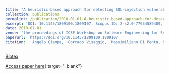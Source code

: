 ```yaml
---
title: "A heuristic-based approach for detecting SQL-injection vulnerabilities in web applications"
collection: publications
permalink: /publication/2010-01-01-A-heuristic-based-approach-for-detecting-SQL-injection-vulnerabilities-in-web-applications
excerpt: 'DOI: 10.1145/1809100.1809107, Scopus ID: 2-s2.0-77954589409, Cited by: 27'
date: 2010-01-01
venue: 'the proceedings of ICSE Workshop on Software Engineering for Secure Systems, SESS 2010, May 2, 2010, Cape Town, South Africa'
paperurl: 'https://doi.org/10.1145/1809100.1809107'
citation: ' Angelo Ciampa,  Corrado Visaggio,  Massimiliano Di Penta, &quot;A heuristic-based approach for detecting SQL-injection vulnerabilities in web applications.&quot; the proceedings of ICSE Workshop on Software Engineering for Secure Systems, SESS 2010, May 2, 2010, Cape Town, South Africa, 2010.'
---
```

[Bibtex](https://dblp.org/rec/bib/conf/icse/CiampaVP10)

[Access paper here](https://doi.org/10.1145/1809100.1809107){:target="_blank"}
